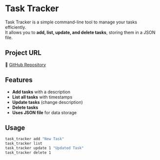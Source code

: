 # Task Tracker

Task Tracker is a simple command-line tool to manage your tasks efficiently.  
It allows you to **add, list, update, and delete tasks**, storing them in a JSON file.

##  Project URL  
🔗 [GitHub Repository](https://github.com/D7045/Coding-projects/tree/master/task_tracker)  

##  Features
- **Add tasks** with a description
- **List all tasks** with timestamps
- **Update tasks** (change description)
- **Delete tasks**
- **Uses JSON file** for data storage

##  Usage
```sh
task_tracker add "New Task"
task_tracker list
task_tracker update 1 "Updated Task"
task_tracker delete 1
